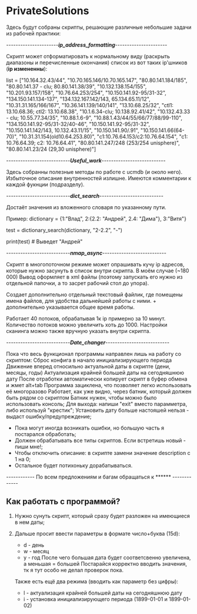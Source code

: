 # PrivateSolutions
Здесь будут собраны скрипты, решающие различные небольшие задачи из рабочей практики:


----------------------_**ip_address_formatting**_----------------------

Скрипт может отформатировать к нормальному виду (раскрыть диапазоны и перечисленные окончания) список из вот таких ip'шников (**ip измененны**):

list = ["10.164.32.43/44", "10.70.165.146/10.70.165.147",
        "80.80.141.184/185", "80.80.141.37 - clu; 80.80.141.38/39",
        "10.132.138.154/155", "10.201.93.157/158",
        "10.76.64.253/254", "10.150.141.92-95/31-32",
        "134.150.141.134-137", "134.132.167.142/143, 65.134.65.11/12",
        "10.31.31.165/166/167", "10.36.141.139/140/141",
        "13.10.68.25/32", "ctl1: 13.10.68.36; ctl2: 13.10.68.38", 
        "10.1.6.34-clu; 10.138.92.41/42",
        "10.132.43.33 - clu; 10.55.77.34/35", "10.88.1.6-9",
        "10.88.1.43/44/55/66/77/88/99-110",
        "134.150.141.92-95/31-32/40-46",
        "10.150.141.92-95/31-32",
        "10.150.141.142/143, 10.132.43.11/15",
        "10.150.141.90/.91", "10.150.141.66(64-70)",
        "10.31.31.154(old10.64.253.80)",
        "c1:10.76.64.153/c2:10.76.64.154",
        "c1: 10.76.64.39; c2: 10.76.64.41",
        "80.80.141.247/248 (253/254 unisphere)",
        "80.80.141.23/24 (29,30 unisphere)"]

---------------------------_**Useful_work**_---------------------------

Здесь собранны полезные методы по работе с ucmdb (и около него). Избыточное описание внутренностей излишне. Имеются комментарии к каждой фукнции (подразделу).


---------------------------_**dict_search**_---------------------------

Достаёт значения из вложенного словаря по указанному пути.

Пример:
dictionary = {1:"Влад", 2:{2.2: "Андрей", 2.4: "Дима"}, 3:"Витя"}

test = dictionary_search(dictionary, "2-2.2", "-")

print(test) # Выведет "Андрей"


---------------------------_**nmap_async**_---------------------------

Скрипт в многопоточном режиме может опрашивать кучу ip адресов, которые нужно засунуть в список внутри скрипта. В моём случае (~180 000)
Вывод оформляет в xml файлы (поэтому запускать его нужно из отдельной папочки, а то засрет рабочий стол до упора).

Создает дополнительно отдельный текстовый файлик, где помещены имена файлов, для удобства дальнейшей работы с ними. + дополнительно указывается общее время работы.

Работает 40 потоков, обрабатывая 1к ip примерно за 10 минут. Количество потоков можно увеличить хоть до 1000.
Настройки сканинга можно также вручную указать внутри скрипта.


---------------------------_**Date_changer**_---------------------------

Пока что весь функционал программы направлен лишь на работу со скриптом:
Сброс конфига в начало инициализирующего периода
Движение вперед относильно актуальной даты в скрипте (дени, месяцы, годы)
Актуализация крайней большей даты на сегодняшнюю дату
После отработки автоматически копирует скрипт в буфер обмена и жмет alt+tab
Программа зациклена, что позволяет легко использовать её многоразово
Работает, как уже видно, через батник, который должен быть рядом со скриптом
Батник нужен, чтобы можно было использовать консоль;
Для выхода: напиши "exit" вместо парамметра, либо используй "крестик";
Установить дату больше настояшей нельзя - выдаст ошибку/предупреждение;
- Пока могут иногда возникать ошибки, но большую часть я постарался обработать;
- Должен обрабатывать все типы скриптов. Если встретишь новый - пиши мне!;
- Чтобы отключить описание: в скрипте замени значение description с 1 на 0;
- Остальное будет потихоньку дорабатываться.

------------ По всем предложениям и багам обращаться к ****** -------------

Как работать с программой?
---------------------------------------------------------------------------------
1. Нужно сунуть скрипт, который сразу будет разложен на имеющиеся в нем даты;
2. Дальше просит ввести параметры в формате число+буква (15d):
    * d - день
    * w - месяц
    * y - год
    После чего большая дата будет соответсвенно увеличена, а меньшая = большей
    Постарайся корректно вводить значения, тк я тут особо не делал проверок пока.
    
    Также есть ещё два режима (вводить как параметр без цифры):
    * l - актуализация крайней большей даты на сегодняшнюю дату
    * i - установка инициализирующего периода (1899-01-01 и 1899-01-02)
